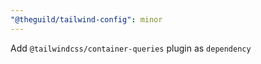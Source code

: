 ```yaml
---
"@theguild/tailwind-config": minor
---
```


Add `@tailwindcss/container-queries` plugin as `dependency`

